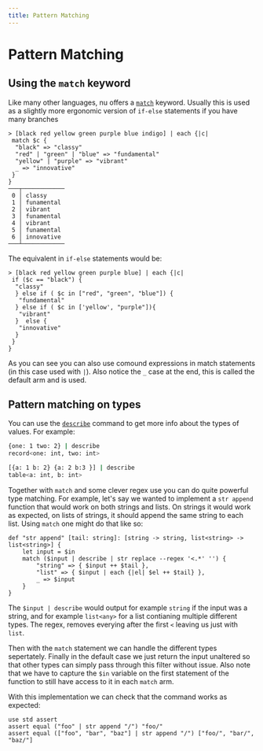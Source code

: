 ```yaml
---
title: Pattern Matching
---
```


# Pattern Matching

## Using the `match` keyword

Like many other languages, nu offers a [`match`](https://www.nushell.sh/commands/docs/match.html#frontmatter-title-for-core) keyword. Usually this is used as a slightly more ergonomic version of `if-else` statements if you have many branches

```shell
> [black red yellow green purple blue indigo] | each {|c|
 match $c {
  "black" => "classy"
  "red" | "green" | "blue" => "fundamental"
  "yellow" | "purple" => "vibrant"
  _ => "innovative"
 }
}
───┬────────────
 0 │ classy
 1 │ funamental
 2 │ vibrant
 3 │ funamental
 4 │ vibrant
 5 │ funamental
 6 │ innovative
───┴────────────
```

The equivalent in `if-else` statements would be:

```shell
> [black red yellow green purple blue] | each {|c|
 if ($c == "black") {
  "classy"
  } else if ( $c in ["red", "green", "blue"]) {
   "fundamental"
  } else if ( $c in ['yellow', "purple"]){
   "vibrant"
  }  else {
   "innovative"
  }
 }
}
```

As you can see you can also use comound expressions in match statements (in this case used with `|`). Also notice the `_` case at the end, this is called the default arm and is used.

## Pattern matching on types

You can use the [`describe`](https://www.nushell.sh/commands/docs/describe.html) command to get more info about the types of values. For example:

```sh
{one: 1 two: 2} | describe
record<one: int, two: int>

[{a: 1 b: 2} {a: 2 b:3 }] | describe
table<a: int, b: int>
```

Together with `match` and some clever regex use you can do quite powerful type matching. For example, let's say we wanted to implement a `str append` function that would work on both strings and lists. On strings it would work as expected, on lists of strings, it should append the same string to each list. Using `match` one might do that like so:

```nu
def "str append" [tail: string]: [string -> string, list<string> -> list<string>] {
    let input = $in
    match ($input | describe | str replace --regex '<.*' '') {
        "string" => { $input ++ $tail },
        "list" => { $input | each {|el| $el ++ $tail} },
        _ => $input
    }
}
```

The `$input | describe` would output for example `string` if the input was a string, and for example `list<any>` for a list contianing multiple different types. The regex, removes everying after the first `<` leaving us just with `list`.

Then with the `match` statement we can handle the different types sepertately. Finally in the default case we just return the input unaltered so that other types can simply pass through this filter without issue.
Also note that we have to capture the `$in` variable on the first statement of the function to still have access to it in each `match` arm.

With this implementation we can check that the command works as expected:

```nu
use std assert
assert equal ("foo" | str append "/") "foo/"
assert equal (["foo", "bar", "baz"] | str append "/") ["foo/", "bar/", "baz/"]
```
